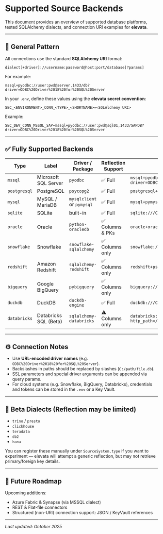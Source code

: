 # Supported Source Backends

This document provides an overview of supported database platforms, tested SQLAlchemy dialects, and connection URI examples for **elevata**.

---

## 🧩 General Pattern

All connections use the standard **SQLAlchemy URI** format:
```
dialect[+driver]://username:password@host:port/database[?params]
```
For example:
```
mssql+pyodbc://user:pwd@server,1433/db?driver=ODBC%20Driver%2018%20for%20SQL%20Server
```
In your `.env`, define these values using the **elevata secret convention**:

```
SEC_<ENVIRONMENT>_CONN_<TYPE>_<SHORTNAME>=<SQLAlchemy URI>
```
Example:  
```
SEC_DEV_CONN_MSSQL_SAP=mssql+pyodbc://user:pwd@sql01,1433/SAPDB?driver=ODBC%20Driver%2018%20for%20SQL%20Server
```

---

## ✅ Fully Supported Backends

| Type | Label | Driver / Package | Reflection Support | Example URI |
|------|--------|------------------|--------------------|-------------|
| `mssql` | Microsoft SQL Server | `pyodbc` | ✅ Full | `mssql+pyodbc://user:pwd@host,1433/db?driver=ODBC%20Driver%2018%20for%20SQL%20Server` |
| `postgresql` | PostgreSQL | `psycopg2` | ✅ Full | `postgresql+psycopg2://user:pwd@localhost:5432/dbname` |
| `mysql` | MySQL / MariaDB | `mysqlclient` or `pymysql` | ✅ Full | `mysql+pymysql://user:pwd@localhost:3306/db` |
| `sqlite` | SQLite | built-in | ✅ Full | `sqlite:///C:/data/dev.db` |
| `oracle` | Oracle | `python-oracledb` | ✅ Columns & PKs | `oracle+oracledb://user:pwd@host:1521/servicename` |
| `snowflake` | Snowflake | `snowflake-sqlalchemy` | ✅ Columns only | `snowflake://user:pwd@account/DB/SCHEMA?warehouse=WH` |
| `redshift` | Amazon Redshift | `sqlalchemy-redshift` | ✅ Columns only | `redshift+psycopg2://user:pwd@redshift:5439/dev` |
| `bigquery` | Google BigQuery | `pybigquery` | ✅ Columns only | `bigquery://project-id` |
| `duckdb` | DuckDB | `duckdb-engine` | ✅ Full | `duckdb:///C:/data/local.duckdb` |
| `databricks` | Databricks SQL (Beta) | `sqlalchemy-databricks` | ⚠️ Columns only | `databricks://token:<TOKEN>@<host>?http_path=/sql/1.0/warehouses/<id>` |

---

## ⚙️ Connection Notes

- Use **URL-encoded driver names** (e.g. `ODBC%20Driver%2018%20for%20SQL%20Server`).
- Backslashes in paths should be replaced by slashes (`C:/path/file.db`).
- SSL parameters and special driver arguments can be appended via query params.
- For cloud systems (e.g. Snowflake, BigQuery, Databricks), credentials and tokens can be stored in the `.env` or a Key Vault.

---

## 🧪 Beta Dialects (Reflection may be limited)

- `trino` / `presto`
- `clickhouse`
- `teradata`
- `db2`
- `hana`

You can register these manually under `SourceSystem.type` if you want to experiment — elevata will attempt a generic reflection, but may not retrieve primary/foreign key details.

---

## 🚧 Future Roadmap

Upcoming additions:

- Azure Fabric & Synapse (via MSSQL dialect)
- REST & Flat-file connectors
- Structured (non-URI) connection support: JSON / KeyVault references

---

*Last updated: October 2025*
